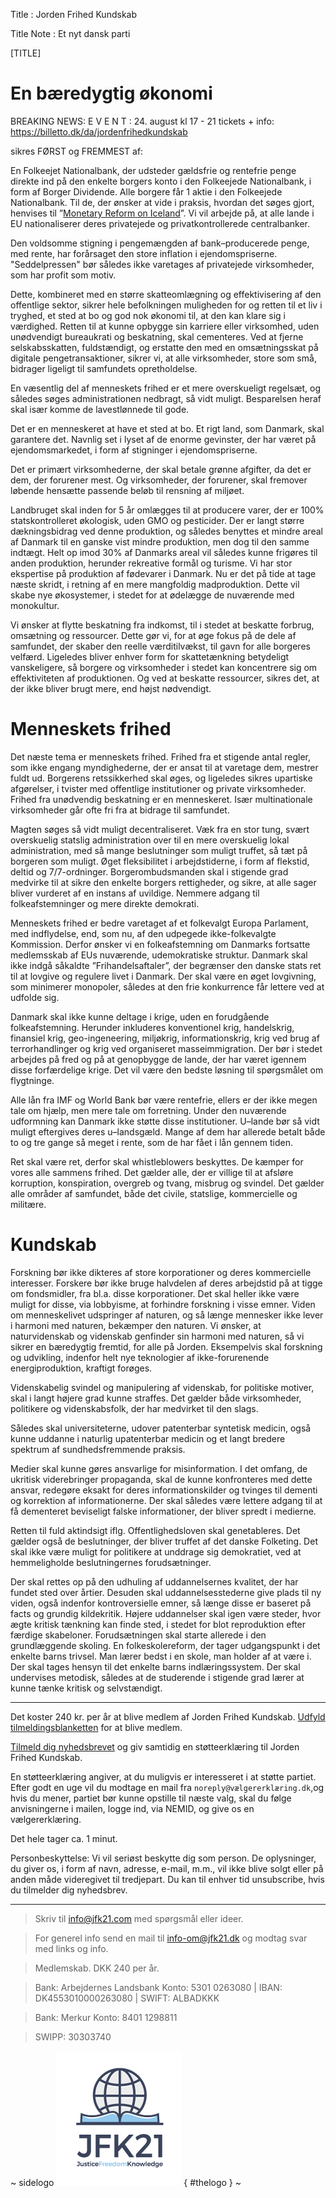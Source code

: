 Title : Jorden Frihed Kundskab

Title Note : Et nyt dansk parti

[TITLE]

# En bæredygtig økonomi


BREAKING NEWS:  E V E N T :     24. august kl 17 - 21    tickets + info:   https://billetto.dk/da/jordenfrihedkundskab



sikres FØRST og FREMMEST af: 

En Folkeejet Nationalbank, der udsteder gældsfrie og rentefrie penge direkte ind på den enkelte borgers konto i den Folkeejede Nationalbank, i form af Borger Dividende. Alle borgere får 1 aktie i den Folkeejede Nationalbank. Til de, der ønsker at vide i praksis, hvordan det søges gjort, henvises til ”[Monetary Reform on Iceland](https://www.forsaetisraduneyti.is/media/Skyrslur/monetary-reform.pdf)”. Vi vil arbejde på, at alle lande i EU nationaliserer deres privatejede og privatkontrollerede centralbanker. 

Den voldsomme stigning i pengemængden af bank–producerede penge, med rente, har forårsaget den store inflation i ejendomspriserne. "Seddelpressen" bør således ikke varetages af privatejede virksomheder, som har profit som motiv.

Dette, kombineret med en større skatteomlægning og effektivisering af den offentlige sektor, sikrer hele befolkningen muligheden for og retten til et liv i tryghed, et sted at bo og god nok økonomi til, at den kan klare sig i værdighed. Retten til at kunne opbygge sin karriere eller virksomhed, uden unødvendigt bureaukrati og beskatning, skal cementeres. Ved at fjerne selskabsskatten, fuldstændigt, og erstatte den med en omsætningsskat på digitale pengetransaktioner, sikrer vi, at alle virksomheder, store som små, bidrager ligeligt til samfundets opretholdelse. 

En væsentlig del af menneskets frihed er et mere overskueligt regelsæt, og således søges administrationen nedbragt, så vidt muligt. Besparelsen heraf skal især komme de lavestlønnede til gode.

Det er en menneskeret at have et sted at bo. Et rigt land, som Danmark, skal garantere det. Navnlig set i lyset af de enorme gevinster, der har været på ejendomsmarkedet, i form af stigninger i ejendomspriserne.

Det er primært virksomhederne, der skal betale grønne afgifter, da det er dem, der forurener mest. Og virksomheder, der forurener, skal fremover løbende hensætte passende beløb til rensning af miljøet.

Landbruget skal inden for 5 år omlægges til at producere varer, der er 100% statskontrolleret økologisk, uden GMO og pesticider. Der er langt større dækningsbidrag ved denne produktion, og således benyttes et mindre areal af Danmark til en ganske vist mindre produktion, men dog til den samme indtægt. Helt op imod 30% af Danmarks areal vil således kunne frigøres til anden produktion, herunder rekreative formål og turisme. Vi har stor ekspertise på produktion af fødevarer i Danmark. Nu er det på tide at tage næste skridt, i retning af en mere mangfoldig madproduktion. Dette vil skabe nye økosystemer, i stedet for at ødelægge de nuværende med monokultur.

Vi  ønsker at flytte beskatning fra indkomst, til i stedet at beskatte forbrug, omsætning og ressourcer. Dette gør vi, for at øge fokus på de dele af samfundet, der skaber den reelle værditilvækst, til gavn for alle borgeres velfærd. Ligeledes bliver enhver form for skattetænkning betydeligt vanskeligere, så borgere og virksomheder i stedet kan koncentrere sig om effektiviteten af produktionen. Og ved at beskatte ressourcer, sikres det, at der ikke bliver brugt mere, end højst nødvendigt.

# Menneskets frihed

Det næste tema er menneskets frihed. Frihed fra et stigende antal regler, som ikke engang myndighederne, der er ansat til at varetage dem, mestrer fuldt ud. Borgerens retssikkerhed skal øges, og ligeledes sikres upartiske afgørelser, i tvister med offentlige institutioner og private virksomheder. Frihed fra unødvendig beskatning er en menneskeret. Især multinationale virksomheder går ofte fri fra at bidrage til samfundet.  

Magten søges så vidt muligt decentraliseret. Væk fra en stor tung, svært overskuelig statslig administration over til en mere overskuelig lokal administration, med så mange beslutninger som muligt truffet, så tæt på borgeren som muligt. Øget fleksibilitet i arbejdstiderne, i form af flekstid, deltid og 7/7-ordninger. Borgerombudsmanden skal i stigende grad medvirke til at sikre den enkelte borgers rettigheder, og sikre, at alle sager bliver vurderet af en instans af uvildige. Nemmere adgang til folkeafstemninger og mere direkte demokrati.

Menneskets frihed er bedre varetaget af et folkevalgt Europa Parlament, med indflydelse, end, som nu, af den udpegede ikke-folkevalgte Kommission. Derfor ønsker vi en folkeafstemning om Danmarks fortsatte medlemsskab af EUs nuværende, udemokratiske struktur. Danmark skal ikke indgå såkaldte ”Frihandelsaftaler”, der begrænser den danske stats ret til at lovgive og regulere livet i Danmark. Der skal være en øget lovgivning, som minimerer monopoler, således at den frie konkurrence får lettere ved at udfolde sig.

Danmark skal ikke kunne deltage i krige, uden en forudgående folkeafstemning. Herunder inkluderes konventionel krig, handelskrig, finansiel krig, geo-ingeneering, miljøkrig, informationskrig, krig ved brug af terrorhandlinger og krig ved organiseret masseimmigration. Der bør i stedet arbejdes på fred og på at genopbygge de lande, der har været igennem disse forfærdelige krige. Det vil være den bedste løsning til spørgsmålet om flygtninge. 

Alle lån fra IMF og World Bank bør være rentefrie, ellers er der ikke megen tale om hjælp, men mere tale om forretning. Under den nuværende udformning kan Danmark ikke støtte disse institutioner. U–lande bør så vidt muligt eftergives deres u–landsgæld. Mange af dem har allerede betalt både to og tre gange så meget i rente, som de har fået i lån gennem tiden.

Ret skal være ret, derfor skal whistleblowers beskyttes. De kæmper for vores alle sammens frihed. Det gælder alle, der er villige til at afsløre korruption, konspiration, overgreb og tvang, misbrug og svindel. Det gælder alle områder af samfundet, både det civile, statslige, kommercielle og militære.  

# Kundskab

Forskning bør ikke dikteres af store korporationer og deres kommercielle interesser. Forskere bør ikke bruge halvdelen af deres arbejdstid på at tigge om fondsmidler, fra bl.a. disse korporationer. Det skal heller ikke være muligt for disse, via lobbyisme, at forhindre forskning i visse emner. Viden om menneskelivet udspringer af naturen, og så længe mennesker ikke lever i harmoni med naturen, bekæmper den naturen. Vi ønsker, at naturvidenskab og videnskab genfinder sin harmoni med naturen, så vi sikrer en bæredygtig fremtid, for alle på Jorden. Eksempelvis skal forskning og udvikling, indenfor helt nye teknologier af ikke-forurenende energiproduktion, kraftigt forøges.

Videnskabelig svindel og manipulering af videnskab, for politiske motiver, skal i langt højere grad kunne straffes. Det gælder både virksomheder, politikere og videnskabsfolk, der har medvirket til den slags.

Således skal universiteterne, udover patenterbar syntetisk medicin, også kunne uddanne i naturlig upatenterbar medicin og et langt bredere spektrum af sundhedsfremmende praksis. 

Medier skal kunne gøres ansvarlige for misinformation. I det omfang, de ukritisk viderebringer propaganda, skal de kunne konfronteres med dette ansvar, redegøre eksakt for deres informationskilder og tvinges til dementi og korrektion af informationerne. Der skal således være lettere adgang til at få dementeret beviseligt falske informationer, der bliver spredt i medierne. 

Retten til fuld aktindsigt iflg. Offentlighedsloven skal genetableres. Det gælder også de beslutninger, der bliver truffet af det danske Folketing. Det skal ikke være muligt for politikere at unddrage sig demokratiet, ved at hemmeligholde beslutningernes forudsætninger. 

Der skal rettes op på den udhuling af uddannelsernes kvalitet, der har fundet sted over årtier. Desuden skal uddannelsesstederne give plads til ny viden, også indenfor kontroversielle emner, så længe disse er baseret på facts og grundig kildekritik. Højere uddannelser skal igen være steder, hvor ægte kritisk tænkning kan finde sted, i stedet for blot reproduktion efter færdige skabeloner. Forudsætningen skal starte allerede i den grundlæggende skoling. En folkeskolereform, der tager udgangspunkt i det enkelte barns trivsel. Man lærer bedst i en skole, man holder af at være i. Der skal tages hensyn til det enkelte barns indlæringssystem. Der skal undervises metodisk, således at de studerende i stigende grad lærer at kunne tænke kritisk og selvstændigt. 

----

Det koster 240 kr. per år at blive medlem af Jorden Frihed Kundskab. [Udfyld tilmeldingsblanketten](http://kortlink.dk/mqw2) for at blive medlem.

[Tilmeld dig nyhedsbrevet](http://eepurl.com/b9-jSf) og giv samtidig en støtteerklæring til Jorden Frihed Kundskab. 

En støtteerklæring angiver, at du muligvis er interesseret i at støtte partiet. Efter godt en uge vil du modtage en mail fra `noreply@vælgererklæring.dk`,og hvis du mener, partiet bør kunne opstille til næste valg, skal du følge anvisningerne i mailen, logge ind, via NEMID, og give os en vælgererklæring. 

Det hele tager ca. 1 minut. 

Personbeskyttelse: 
Vi vil seriøst beskytte dig som person. De oplysninger, du giver os, i form af navn, adresse, e-mail, m.m., vil ikke blive solgt eller på anden måde videregivet til tredjepart. Du kan til enhver tid unsubscribe, hvis du tilmelder dig nyhedsbrev.

----

> Skriv til info@jfk21.com med spørgsmål eller ideer.

> For generel info send en mail til      info-om@jfk21.dk      og modtag svar med links og info. 

> Medlemskab. DKK 240 per år.

> Bank: Arbejdernes Landsbank Konto: 5301 0263080 | IBAN: DK4553010000263080 | SWIFT: ALBADKKK

> Bank: Merkur Konto: 8401 1298811

> SWIPP: 30303740


~ sidelogo
![JFK logo](img/JFK21-logo-v1.1.png) 
{ #thelogo }
~
